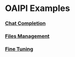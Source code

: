 # OAIPI Examples

### [Chat Completion](Chat.md)
### [Files Management](Files.md)
### [Fine Tuning](FineTuning.md)
